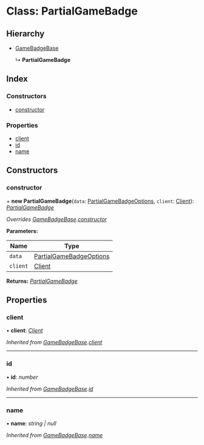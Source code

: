 
# Class: PartialGameBadge

## Hierarchy

* [GameBadgeBase](_structures_game_.gamebadgebase.md)

  ↳ **PartialGameBadge**

## Index

### Constructors

* [constructor](_structures_game_.partialgamebadge.md#constructor)

### Properties

* [client](_structures_game_.partialgamebadge.md#client)
* [id](_structures_game_.partialgamebadge.md#id)
* [name](_structures_game_.partialgamebadge.md#name)

## Constructors

### <a id="constructor" name="constructor"></a>  constructor

\+ **new PartialGameBadge**(`data`: [PartialGameBadgeOptions](../modules/_structures_game_.md#partialgamebadgeoptions), `client`: [Client](_client_client_.client.md)): *[PartialGameBadge](_structures_game_.partialgamebadge.md)*

*Overrides [GameBadgeBase](_structures_game_.gamebadgebase.md).[constructor](_structures_game_.gamebadgebase.md#constructor)*

**Parameters:**

Name | Type |
------ | ------ |
`data` | [PartialGameBadgeOptions](../modules/_structures_game_.md#partialgamebadgeoptions) |
`client` | [Client](_client_client_.client.md) |

**Returns:** *[PartialGameBadge](_structures_game_.partialgamebadge.md)*

## Properties

### <a id="client" name="client"></a>  client

• **client**: *[Client](_client_client_.client.md)*

*Inherited from [GameBadgeBase](_structures_game_.gamebadgebase.md).[client](_structures_game_.gamebadgebase.md#client)*

___

### <a id="id" name="id"></a>  id

• **id**: *number*

*Inherited from [GameBadgeBase](_structures_game_.gamebadgebase.md).[id](_structures_game_.gamebadgebase.md#id)*

___

### <a id="name" name="name"></a>  name

• **name**: *string | null*

*Inherited from [GameBadgeBase](_structures_game_.gamebadgebase.md).[name](_structures_game_.gamebadgebase.md#name)*
